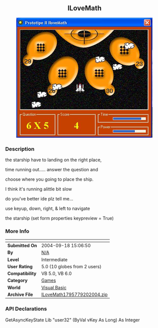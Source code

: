 ﻿<div align="center">

## ILoveMath

<img src="PIC2004920126597595.JPG">
</div>

### Description

the starship have to landing on the right place,

time running out..... answer the question and

choose where you going to place the ship.

I think it's running alittle bit slow

do you've better ide plz tell me...

use keyup, down, right, & left to navigate

the starship (set form properties keypreview = True)
 
### More Info
 


<span>             |<span>
---                |---
**Submitted On**   |2004-09-18 15:06:50
**By**             |[N/A](https://github.com/Planet-Source-Code/PSCIndex/blob/master/ByAuthor/empty.md)
**Level**          |Intermediate
**User Rating**    |5.0 (10 globes from 2 users)
**Compatibility**  |VB 5\.0, VB 6\.0
**Category**       |[Games](https://github.com/Planet-Source-Code/PSCIndex/blob/master/ByCategory/games__1-38.md)
**World**          |[Visual Basic](https://github.com/Planet-Source-Code/PSCIndex/blob/master/ByWorld/visual-basic.md)
**Archive File**   |[ILoveMath1795779202004\.zip](https://github.com/Planet-Source-Code/ilovemath__1-56264/archive/master.zip)

### API Declarations

GetAsyncKeyState Lib "user32" (ByVal vKey As Long) As Integer





